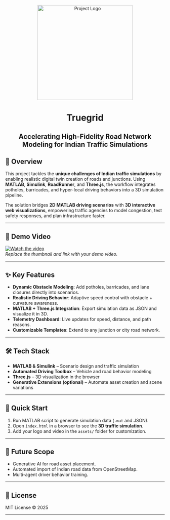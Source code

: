 <p align="center">
  <img src="https://github.com/user-attachments/assets/556d5a7a-b494-4062-b9aa-7210bc53a88f" alt="Project Logo" width="300" height="300"/>
</p>

<h1 align="center">Truegrid</h1>

<h2 align="center">Accelerating High-Fidelity Road Network Modeling for Indian Traffic Simulations</h2>

## 📖 Overview  
This project tackles the **unique challenges of Indian traffic simulations** by enabling realistic digital twin creation of roads and junctions. Using **MATLAB**, **Simulink**, **RoadRunner**, and **Three.js**, the workflow integrates potholes, barricades, and hyper-local driving behaviors into a 3D simulation pipeline.  

The solution bridges **2D MATLAB driving scenarios** with **3D interactive web visualizations**, empowering traffic agencies to model congestion, test safety responses, and plan infrastructure faster.  

---

## 🎥 Demo Video  
[![Watch the video](./assets/video_thumbnail.png)](./assets/demo.mp4)  
*Replace the thumbnail and link with your demo video.*

---

## ✨ Key Features  
- **Dynamic Obstacle Modeling**: Add potholes, barricades, and lane closures directly into scenarios.  
- **Realistic Driving Behavior**: Adaptive speed control with obstacle + curvature awareness.  
- **MATLAB + Three.js Integration**: Export simulation data as JSON and visualize it in 3D.  
- **Telemetry Dashboard**: Live updates for speed, distance, and path reasons.  
- **Customizable Templates**: Extend to any junction or city road network.  

---

## 🛠️ Tech Stack  
- **MATLAB & Simulink** – Scenario design and traffic simulation  
- **Automated Driving Toolbox** – Vehicle and road behavior modeling  
- **Three.js** – 3D visualization in the browser  
- **Generative Extensions (optional)** – Automate asset creation and scene variations  

---

## 🚀 Quick Start  
1. Run MATLAB script to generate simulation data (`.mat` and JSON).  
2. Open `index.html` in a browser to see the **3D traffic simulation**.  
3. Add your logo and video in the `assets/` folder for customization.  

---

## 📌 Future Scope  
- Generative AI for road asset placement.  
- Automated import of Indian road data from OpenStreetMap.  
- Multi-agent driver behavior training.  

---

## 📄 License  
MIT License © 2025  

---

